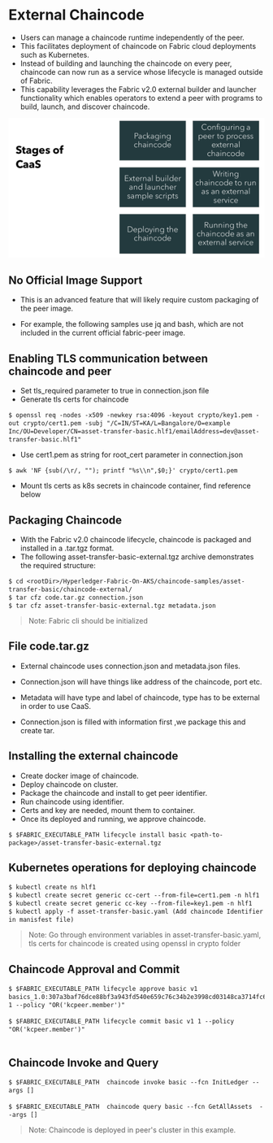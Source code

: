 # External Chaincode

- Users can manage a chaincode runtime independently of the peer.
- This facilitates deployment of chaincode on Fabric cloud deployments such as Kubernetes.
- Instead of building and launching the chaincode on every peer, chaincode can now run as a service whose lifecycle is managed outside of Fabric.
- This capability leverages the Fabric v2.0 external builder and launcher functionality which enables operators to extend a peer with programs to build, launch, and discover chaincode.



![stagesofcaas.png](images/stagesofcaas.png)



## No Official Image Support

- This is an advanced feature that will likely require custom
  packaging of the peer image.

- For example, the following samples use jq and bash, which
  are not included in the current official fabric-peer image.

## Enabling TLS communication between chaincode and peer

-  Set tls_required parameter to true in connection.json file
-  Generate tls certs for chaincode 
```
$ openssl req -nodes -x509 -newkey rsa:4096 -keyout crypto/key1.pem -out crypto/cert1.pem -subj "/C=IN/ST=KA/L=Bangalore/O=example Inc/OU=Developer/CN=asset-transfer-basic.hlf1/emailAddress=dev@asset-transfer-basic.hlf1"
``` 
- Use cert1.pem as string for root_cert parameter in connection.json 
```
$ awk 'NF {sub(/\r/, ""); printf "%s\\n",$0;}' crypto/cert1.pem

```
- Mount tls certs as k8s secrets in chaincode container, find reference below

## Packaging Chaincode


- With the Fabric v2.0 chaincode lifecycle, chaincode is packaged and installed in a .tar.tgz 
  format.
- The following asset-transfer-basic-external.tgz archive demonstrates the required structure:

```
$ cd <rootDir>/Hyperledger-Fabric-On-AKS/chaincode-samples/asset-transfer-basic/chaincode-external/
$ tar cfz code.tar.gz connection.json
$ tar cfz asset-transfer-basic-external.tgz metadata.json 
```
>   Note: Fabric cli should be initialized

## File code.tar.gz

- External chaincode uses connection.json and metadata.json files.

- Connection.json will have things like address of the chaincode, port etc.
- Metadata will have type and label of chaincode, type has to be external in order to use CaaS.

- Connection.json is filled with information first ,we package this and create tar.


## Installing the external chaincode

- Create docker image of chaincode.
- Deploy chaincode on cluster.
- Package the chaincode and install to get peer identifier.
- Run chaincode using identifier.
- Certs and key are needed, mount them to container.
- Once its deployed and running, we approve chaincode.

```
$ $FABRIC_EXECUTABLE_PATH lifecycle install basic <path-to-package>/asset-transfer-basic-external.tgz

```

 ## Kubernetes operations for deploying chaincode
```
$ kubectl create ns hlf1
$ kubectl create secret generic cc-cert --from-file=cert1.pem -n hlf1
$ kubectl create secret generic cc-key --from-file=key1.pem -n hlf1
$ kubectl apply -f asset-transfer-basic.yaml (Add chaincode Identifier in manisfest file)

```
> Note: Go through environment variables in asset-transfer-basic.yaml, tls certs for chaincode is created using openssl in crypto folder

## Chaincode Approval and Commit

```
$ $FABRIC_EXECUTABLE_PATH lifecycle approve basic v1 basics_1.0:307a3baf76dce88bf3a943fd540e659c76c34b2e3998cd03148ca3714fc60246  1 --policy "OR('kcpeer.member')"

$ $FABRIC_EXECUTABLE_PATH lifecycle commit basic v1 1 --policy "OR('kcpeer.member')"


```
## Chaincode Invoke and Query

```
$ $FABRIC_EXECUTABLE_PATH  chaincode invoke basic --fcn InitLedger --args []

$ $FABRIC_EXECUTABLE_PATH  chaincode query basic --fcn GetAllAssets  --args []

```

>   Note: Chaincode is deployed in peer's cluster in this example.




